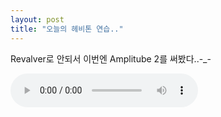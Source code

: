 ```yaml
---
layout: post
title: "오늘의 헤비톤 연습.."
---
```


Revalver로 안되서 이번엔 Amplitube 2를 써봤다..-_-

<audio src="/assets/images/98b8f9477c2c9ec0ef39fe22bf594c79.mp3" controls preload></audio>


